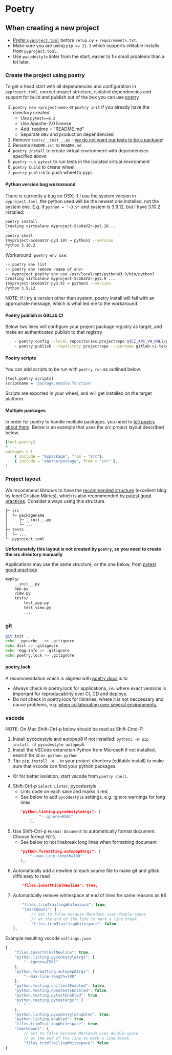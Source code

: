# Poetry

## When creating a new project

- [Prefer `pyproject.toml`](https://pip.pypa.io/en/stable/reference/build-system/pyproject-toml/) before `setup.py` + `requirements.txt`. 
- Make sure you are using `pip >= 21.3` which supports editable installs from `pyproject.toml`.
- Use `pycodestyle` linter from the start, easier to fix small problems than a lot later.

### Create the project using poetry

To get a head start with all dependencies and configuration in `pyproject.toml`, correct project structure, isolated dependencies and support for build and publish out of the box you can use [poetry](https://python-poetry.org/)

1. `poetry new <projectname>` or `poetry init` if you already have the directory created
    - Use `pytest==6.2`
    - Use Apache-2.0 license
    - Add `readme = "README.md"
    - Separate dev and production dependencies!
2. Remove `tests/__init__.py` - [we do not want our tests to be a package](https://docs.pytest.org/en/6.2.x/goodpractices.html)!
3. Rename `README.rst` to `README.md`
4. `poetry install` to create virtual environment with dependencies specified above
5. `poetry run pytest` to run tests in the isolated virtual environment
6. `poetry build` to create wheel
7. `poetry publish` to push wheel to pypi.

#### Python version bug workaround

There is currently a bug on OSX: if I use the system version in `pyproject.toml`, the python used will be the newest one installed, not the system one. E.g. if `python = "~3.9"` and system is 3.9.12, but I have 3.10.2 installed:

```bash
poetry install
Creating virtualenv myproject-Sco6aV2r-py3.10...
...
poetry shell
(myproject-Sco6aV2r-py3.10) ➜ python3 --version
Python 3.10.2
```

Workaround: `poetry env use`:

```bash
-> poetry env list
-> poetry env remove <name of env>
➜  myproject poetry env use /usr/local/opt/python@3.9/bin/python3
Creating virtualenv myproject-Sco6aV2r-py3.9 ...
(myproject-Sco6aV2r-py3.9) ➜ python3 --version
Python 3.9.12
```

NOTE: If I try a version other than system, poetry install will fail with an appropriate message, which is what led me to the workaround.

#### Poetry publish in GitLab CI

Below two lines will configure your project package registry as target, and make an authenticated publish to that registry

```bash
    - poetry config --local repositories.projectrepo ${CI_API_V4_URL}/projects/${CI_PROJECT_ID}/packages/pypi
    - poetry publish --repository projectrepo --username gitlab-ci-token --password $CI_JOB_TOKEN
```

#### Poetry scripts

You can add scripts to be run with `poetry run` as outlined below.

```bash
[tool.poetry.scripts]
scriptname = 'package.module:function'
```

Scripts are exported in your wheel, and will get installed on the target platform.

#### Multiple packages

In order for poetry to handle multiple packages, you need to [tell poetry about them](https://python-poetry.org/docs/pyproject/). Below is an example that uses the src project layout described below.

```yaml
[tool.poetry]
# ...
packages = [
    { include = "mypackage", from = "src"},
    { include = "anotherpackage", from = "src" },
]
```

### Project layout

We recommend _libraries_ to have the [recommended structure](https://blog.ionelmc.ro/2014/05/25/python-packaging/#the-structure) (excellent blog by Ionel Cristian Mărieș), which is also recommended by [pytest good practices](https://docs.pytest.org/en/6.2.x/goodpractices.html). Consider always using this structure.

```bash
├─ src
│  └─ packagename
│     ├─ __init__.py
│     └─ ...
├─ tests
│  └─ ...
└─ pyproject.toml
```

**Unfortunately this layout is not created by `poetry`, so you need to create the src directory manually**

Applications may use the same structure, or the one below, from [pytest good practices](https://docs.pytest.org/en/6.2.x/goodpractices.html)

```bash
mypkg/
    __init__.py
    app.py
    view.py
    tests/
        test_app.py
        test_view.py
        ...
```

### git

```bash
git init .
echo __pycache__ >> .gitignore
echo dist >> .gitignore
echo *egg-info >> .gitignore
echo poetry.lock >> .gitignore
```

#### poetry.lock

A recommendation which is aligned with [poetry docs](https://python-poetry.org/docs/basic-usage/#commit-your-poetrylock-file-to-version-control) is to

- Always check in poetry.lock for applications, i.e. where exact versions is important for reproducability over CI, CD and deploys.
- Do not check in poetry.lock for libraries, where it is not neccessary and cause problems, e.g. [when collaborating over several environments.](https://stackoverflow.com/questions/61037557/should-i-commit-lock-file-changes-separately-what-should-i-write-for-the-commi#:~:text=For%20libraries%2C%20it%20is%20not,of%20problem%20for%20the%20team.)

### vscode

NOTE: On Mac Shift-Ctrl-p below should be read as Shift-Cmd-P!

1. Install pycodestyle and autopep8 if not installed: `python3 -m pip install -U pycodestyle autopep8`.
2. Install the VSCode extenstion Python from Microsoft if not installed, search for id `ms-python.python`
3. Tip: `pip install -e .` in your project directory (editable install) to make sure that vscode can find your python packages.
  - Or for better isolation, start vscode from `poetry shell`.
4. Shift-Ctrl-p `Select Linter`, pycodestyle
    - Lints code on each save and marks it red.
    - See below to add `pycodestyle` settings, e.g. ignore warnings for long lines
        ```json
        "python.linting.pycodestyleArgs": [
                "--ignore=E501"
            ],
        ```
5. Use Shift-Ctrl-p `Format Document` to automatically format document. Choose format `PEP8`.
   - See below to not linebreak long lines when formatting document
        ```json
        "python.formatting.autopep8Args": [
            "--max-line-length=180"
        ], 
        ```
6. Automatically add a newline to each source file to make git and gitlab diffs easy to read
    ```json
        "files.insertFinalNewline": true,
    ```
7. Automatically remove whitespace at end of lines for same reasons as #6
    ```javascript
        "files.trimTrailingWhitespace": true,
        "[markdown]": {
            // Set to false because Markdown uses double-space
            // at the end of the line to mark a line break.
            "files.trimTrailingWhitespace": false
    },
    ```

Example resulting vscode `settings.json`

```javascript
{
    "files.insertFinalNewline": true,
    "python.linting.pycodestyleArgs": [
        "--ignore=E501"
    ],
    "python.formatting.autopep8Args": [
        "--max-line-length=180"
    ],
    "python.testing.unittestEnabled": false,
    "python.testing.nosetestsEnabled": false,
    "python.testing.pytestEnabled": true,
    "python.testing.pytestArgs": [
        "."
    ],
    "python.linting.pycodestyleEnabled": true,
    "python.linting.enabled": true,
    "files.trimTrailingWhitespace": true,
    "[markdown]": {
        // Set to false because Markdown uses double-space
        // at the end of the line to mark a line break.
        "files.trimTrailingWhitespace": false
}
```
